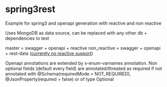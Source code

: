 # spring3rest
Example for spring3 and openapi generation with reactive and non reactive

Uses MongoDB as data source, can be replaced with any other db + dependencies to test

master = swagger + openapi + reactive
non_reactive = swagger + openapi + rest-data ([currently no reactive support](https://github.com/spring-projects/spring-data-rest/issues/1299))

Openapi annotations are extended by x-enum-varnames annotation.
Non optional fields (default every field) are annotated/threated as required if not annotated with @Schema(requiredMode = NOT_REQUIRED), @JsonProperty(required = false) or of type Optional<T>

